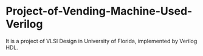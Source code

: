 # Project-of-Vending-Machine-Used-Verilog
It is a project of VLSI Design in University of Florida, implemented by Verilog HDL.
